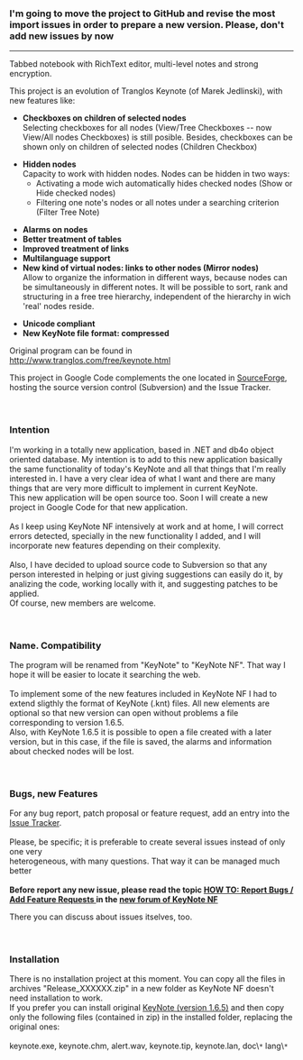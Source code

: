 ### I'm going to move the project to GitHub and revise the most import issues in order to prepare a new version. Please, don't add new issues by now ###


---


Tabbed notebook with RichText editor, multi-level notes and strong encryption.

This project is an evolution of Tranglos Keynote (of Marek Jedlinski), with new features like:
  * **Checkboxes on children of selected nodes** <br> Selecting checkboxes for all nodes (View/Tree Checkboxes -- now View/All nodes Checkboxes) is still posible. Besides, checkboxes can be shown only on children of selected nodes (Children Checkbox)</li></ul>

<ul><li><b>Hidden nodes</b> <br> Capacity to work with hidden nodes. Nodes can be hidden in two ways:<br>
<ul><li>Activating a mode wich automatically hides checked nodes (Show or Hide checked nodes)<br>
</li><li>Filtering one note's nodes or all notes under a searching criterion (Filter Tree Note)</li></ul></li></ul>

  * **Alarms on nodes**
  * **Better treatment of tables**
  * **Improved treatment of links**
  * **Multilanguage support**
  * **New kind of virtual nodes: links to other nodes (Mirror nodes)** <br> Allow to organize the information in different ways, because nodes can be simultaneously in different notes. It will be possible to sort, rank and structuring in a free tree hierarchy, independent of the hierarchy in wich 'real' nodes reside.<br>
<ul><li><b>Unicode compliant</b>
</li><li><b>New KeyNote file format: compressed</b></li></ul>

Original program can be found in <a href='http://www.tranglos.com/free/keynote.html'>http://www.tranglos.com/free/keynote.html</a>

This project in Google Code complements the one located in <a href='https://sourceforge.net/projects/keynote-newfeat/'>SourceForge</a>, hosting the source version control (Subversion) and the Issue Tracker.<br>
<br><br>

<h3>Intention</h3>
I'm working in a totally new application, based in .NET and db4o object oriented database. My intention is to add to this new application basically the same functionality of today's KeyNote and all that things that I'm really interested in. I have a very clear idea of what I want and there are many things that are very more difficult to implement in current KeyNote.<br>
This new application will be open source too. Soon I will create a new project in Google Code for that new application.<br>
<br>
As I keep using KeyNote NF intensively at work and at home, I will correct errors detected, specially in the new functionality I added, and I will incorporate new features depending on their complexity.<br>
<br>
Also, I have decided to upload source code to Subversion so that any person interested in helping or just giving suggestions can easily do it, by analizing the code, working locally with it, and suggesting patches to be applied.<br>
Of course, new members are welcome.<br>
<br><br>

<h3>Name. Compatibility</h3>
The program will be renamed from "KeyNote" to "KeyNote NF". That way I hope it will be easier to locate it searching the web.<br>
<br>
To implement some of the new features included in KeyNote NF I had to extend sligthly the format of KeyNote (.knt) files. All new elements are optional so that new version can open without problems a file corresponding to version 1.6.5.<br>
Also, with KeyNote 1.6.5 it is possible to open a file created with a later version, but in this case, if the file is saved, the alarms and information about checked nodes will be lost.<br>
<br><br>

<h3>Bugs, new Features</h3>
For any bug report, patch proposal or feature request, add an entry into the <a href='http://code.google.com/p/keynote-nf/issues/list'>Issue Tracker</a>.<br>
<br>
Please, be specific; it is preferable to create several issues instead of only one very<br>
heterogeneous, with many questions. That way it can be managed much better<br>
<br>
<b>Before report any new issue, please read the topic <a href='http://sourceforge.net/apps/phpbb/keynote-newfeat/viewtopic.php?f=15&t=20'>HOW TO: Report Bugs / Add Feature Requests </a> in the <a href='http://sourceforge.net/apps/phpbb/keynote-newfeat/index.php'>new forum of KeyNote NF</a></b>

There you can discuss about issues itselves, too.<br>
<br><br>

<h3>Installation</h3>
There is no installation project at this moment. You can copy all the files in archives "Release_XXXXXX.zip" in a new folder as KeyNote NF doesn't need installation to work.<br>
If you prefer you can install original <a href='http://www.tranglos.com/free/files/kntsetup.exe'>KeyNote (version 1.6.5)</a> and then copy only the following files (contained in zip) in the installed folder, replacing the original ones:<br>
<br>
keynote.exe, keynote.chm, alert.wav, keynote.tip, keynote.lan, doc\<code>*</code> lang\<code>*</code>